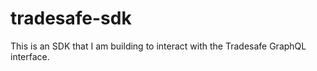 # tradesafe-sdk
This is an SDK that I am building to interact with the Tradesafe GraphQL interface.
